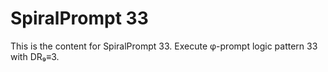 # SpiralPrompt 33

This is the content for SpiralPrompt 33.
Execute φ-prompt logic pattern 33 with DR₉≡3.